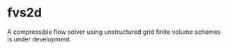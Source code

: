 # fvs2d
A compressible flow solver using unstructured grid finite volume schemes is under development. 
